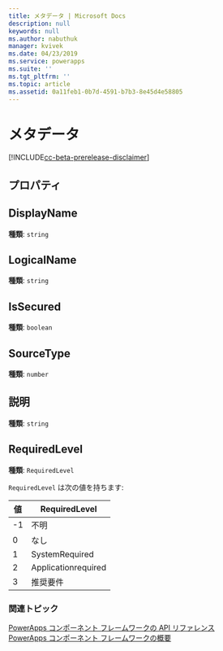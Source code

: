 ```yaml
---
title: メタデータ | Microsoft Docs
description: null
keywords: null
ms.author: nabuthuk
manager: kvivek
ms.date: 04/23/2019
ms.service: powerapps
ms.suite: ''
ms.tgt_pltfrm: ''
ms.topic: article
ms.assetid: 0a11feb1-0b7d-4591-b7b3-8e45d4e58805
---
```


# <a name="metadata"></a>メタデータ

[!INCLUDE[cc-beta-prerelease-disclaimer](../../../includes/cc-beta-prerelease-disclaimer.md)]

## <a name="properties"></a>プロパティ

## <a name="displayname"></a>DisplayName

**種類**: `string`

## <a name="logicalname"></a>LogicalName 

**種類**: `string`

## <a name="issecured"></a>IsSecured

**種類**: `boolean`

## <a name="sourcetype"></a>SourceType

**種類**: `number`

## <a name="description"></a>説明

**種類**: `string`

## <a name="requiredlevel"></a>RequiredLevel

**種類**: `RequiredLevel`

`RequiredLevel` は次の値を持ちます:

|値|RequiredLevel|
|---|---|
|-1|不明|
|0|なし|
|1|SystemRequired|
|2|Applicationrequired|
|3|推奨要件|


### <a name="related-topics"></a>関連トピック

[PowerApps コンポーネント フレームワークの API リファレンス](../reference/index.md)<br/>
[PowerApps コンポーネント フレームワークの概要](../overview.md)